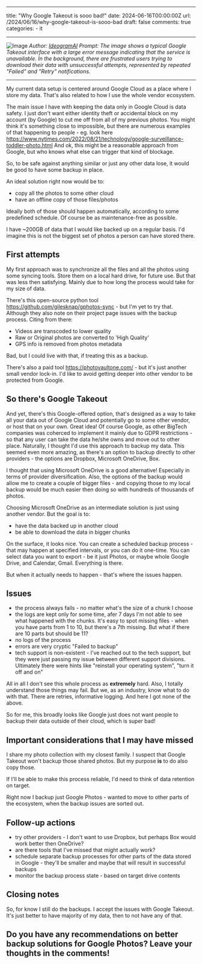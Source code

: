 
---
title: "Why Google Takeout is sooo bad!"
date: 2024-06-16T00:00:00Z
url: /2024/06/16/why-google-takeout-is-sooo-bad
draft: false
comments: true
categories:
    - it

---


![Image](/post_images/why-google-takeout-is-sooo-bad-0.png)
*Author: [IdeogramAI](https://ideogram.ai) Prompt: The image shows a typical Google Takeout interface with a large error message indicating that the service is unavailable. In the background, there are frustrated users trying to download their data with unsuccessful attempts, represented by repeated "Failed" and "Retry" notifications.*

---- 

My current data setup is centered around Google Cloud as a place where I store my data. That's also related to how I use the whole vendor ecosystem.

The main issue I have with keeping the data only in Google Cloud is data safety. I just don't want either identity theft or accidental block on my account (by Google) to cut me off from all of my previous photos. You might think it's something close to impossible, but there are numerous examples of that happening to people - eg. look here https://www.nytimes.com/2022/08/21/technology/google-surveillance-toddler-photo.html And ok, this might be a reasonable approach from Google, but who knows what else can trigger that kind of blockage.

So, to be safe against anything similar or just any other data lose, it would be good to have some backup in place.

An ideal solution right now would be to:
- copy all the photos to some other cloud
- have an offline copy of those files/photos

Ideally both of those should happen automatically, according to some predefined schedule. Of course be as maintenance-free as possible.

I have ~200GB of data that I would like backed up on a regular basis. I'd imagine this is not the biggest set of photos a person can have stored there. 
## First attempts

My first approach was to synchronize all the files and all the photos using some syncing tools. Store them on a local hard drive, for future use. But that was less then satisfying. Mainly due to how long the process would take for my size of data.

There's this open-source python tool https://github.com/gilesknap/gphotos-sync - but I'm yet to try that. Although they also note on their project page issues with the backup process. Citing from there:
- Videos are transcoded to lower quality
- Raw or Original photos are converted to 'High Quality'
- GPS info is removed from photos metadata

Bad, but I could live with that, if treating this as a backup.

There's also a paid tool https://photovaultone.com/ - but it's just another small vendor lock-in. I'd like to avoid getting deeper into other vendor to be protected from Google.

## So there's Google Takeout

And yet, there's this Google-offered option, that's designed as a way to take all your data out of Google Cloud and potentially go to some other vendor, or host that on your own. Great idea! Of course Google, as other BigTech companies was coherced to implement it mainly due to GDPR restrictions - so that any user can take the data he/she owns and move out to other place.
Naturally, I thought I'd use this approach to backup my data.
This seemed even more amazing, as there's an option to backup directly to other providers - the options are Dropbox, Microsoft OneDrive, Box.

I thought that using Microsoft OneDrive is a good alternative! Especially in terms of provider diversification. Also, the options of the backup would allow me to create a couple of bigger files - and copying those to my local backup would be much easier then doing so with hundreds of thousands of photos.

Choosing Microsoft OneDrive as an intermediate solution is just using another vendor. But the goal is to:
- have the data backed up in another cloud
- be able to download the data in bigger chunks

On the surface, it looks nice. You can create a scheduled backup process - that may happen at specified intervals, or you can do it one-time.
You can select data you want to export - be it just Photos, or maybe whole Google Drive, and Calendar, Gmail. Everything is there.

But when it actually needs to happen - that's where the issues happen.
## Issues

- the process always fails - no matter what's the size of a chunk I choose
- the logs are kept only for some time, afer 7 days I'm not able to see what happened with the chunks. It's easy to spot missing files - when you have parts from 1 to 10, but there's a 7th missing. But what if there are 10 parts but should be 11?
- no logs of the process 
- errors are very cryptic "Failed to backup"
- tech support is non-existent - I've reached out to the tech support, but they were just passing my issue between different support divisions. Ultimately there were hints like "reinstall your operating system", "turn it off and on"

All in all I don't see this whole process as **extremely** hard. Also, I totally understand those things may fail. But we, as an industry, know what to do with that. There are retries, informative logging. And here I got none of the above. 

So for me, this broadly looks like Google just does not want people to backup their data outside of their cloud, which is super bad!

## Important considerations that I may have missed

I share my photo collection with my closest family. I suspect that Google Takeout won't backup those shared photos. But my purpose **is** to do also copy those.

If I'll be able to make this process reliable, I'd need to think of data retention on target.

Right now I backup just Google Photos - wanted to move to other parts of the ecosystem, when the backup issues are sorted out.
## Follow-up actions

- try other providers - I don't want to use Dropbox, but perhaps Box would work better then OneDrive?
- are there tools that I've missed that might actually work?
- schedule separate backup processes for other parts of the data stored in Google - they'll be smaller and maybe that will result in successful backups
- monitor the backup process state - based on target drive contents

## Closing notes

So, for know I still do the backups. I accept the issues with Google Takeout. It's just better to have majority of my data, then to not have any of that.

## Do you have any recommendations on better backup solutions for Google Photos? Leave your thoughts in the comments!